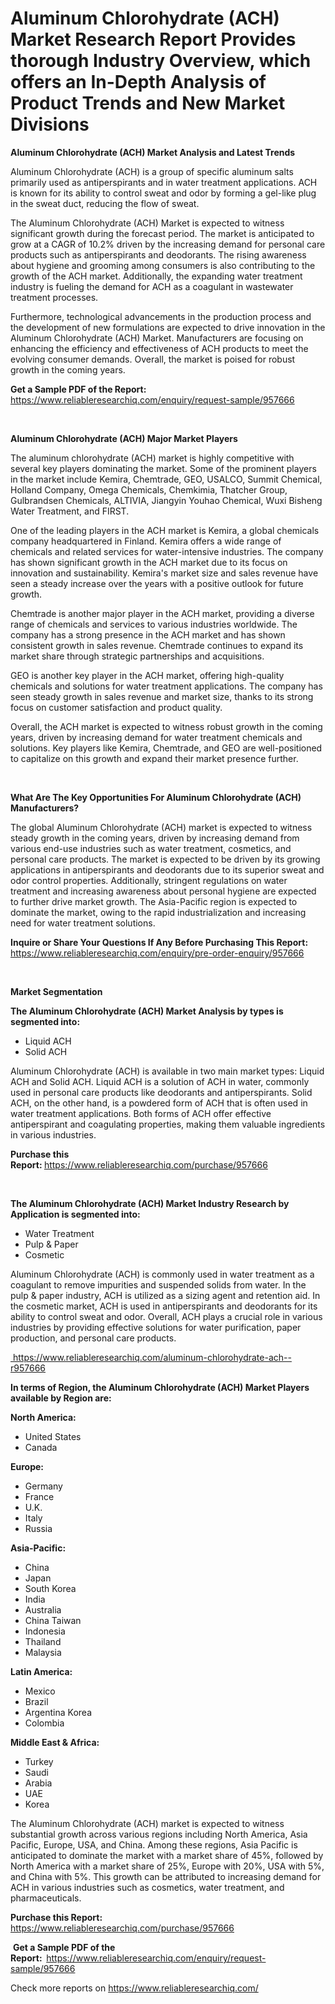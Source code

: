 <p><h1>Aluminum Chlorohydrate (ACH) Market Research Report Provides thorough Industry Overview, which offers an In-Depth Analysis of Product Trends and New Market Divisions</h1></p><p><strong>Aluminum Chlorohydrate (ACH) Market Analysis and Latest Trends</strong></p>
<p><p>Aluminum Chlorohydrate (ACH) is a group of specific aluminum salts primarily used as antiperspirants and in water treatment applications. ACH is known for its ability to control sweat and odor by forming a gel-like plug in the sweat duct, reducing the flow of sweat. </p><p>The Aluminum Chlorohydrate (ACH) Market is expected to witness significant growth during the forecast period. The market is anticipated to grow at a CAGR of 10.2% driven by the increasing demand for personal care products such as antiperspirants and deodorants. The rising awareness about hygiene and grooming among consumers is also contributing to the growth of the ACH market. Additionally, the expanding water treatment industry is fueling the demand for ACH as a coagulant in wastewater treatment processes.</p><p>Furthermore, technological advancements in the production process and the development of new formulations are expected to drive innovation in the Aluminum Chlorohydrate (ACH) Market. Manufacturers are focusing on enhancing the efficiency and effectiveness of ACH products to meet the evolving consumer demands. Overall, the market is poised for robust growth in the coming years.</p></p>
<p><strong>Get a Sample PDF of the Report:&nbsp;</strong> <a href="https://www.reliableresearchiq.com/enquiry/request-sample/957666">https://www.reliableresearchiq.com/enquiry/request-sample/957666</a></p>
<p>&nbsp;</p>
<p><strong>Aluminum Chlorohydrate (ACH) Major Market Players</strong></p>
<p><p>The aluminum chlorohydrate (ACH) market is highly competitive with several key players dominating the market. Some of the prominent players in the market include Kemira, Chemtrade, GEO, USALCO, Summit Chemical, Holland Company, Omega Chemicals, Chemkimia, Thatcher Group, Gulbrandsen Chemicals, ALTIVIA, Jiangyin Youhao Chemical, Wuxi Bisheng Water Treatment, and FIRST.</p><p>One of the leading players in the ACH market is Kemira, a global chemicals company headquartered in Finland. Kemira offers a wide range of chemicals and related services for water-intensive industries. The company has shown significant growth in the ACH market due to its focus on innovation and sustainability. Kemira's market size and sales revenue have seen a steady increase over the years with a positive outlook for future growth.</p><p>Chemtrade is another major player in the ACH market, providing a diverse range of chemicals and services to various industries worldwide. The company has a strong presence in the ACH market and has shown consistent growth in sales revenue. Chemtrade continues to expand its market share through strategic partnerships and acquisitions.</p><p>GEO is another key player in the ACH market, offering high-quality chemicals and solutions for water treatment applications. The company has seen steady growth in sales revenue and market size, thanks to its strong focus on customer satisfaction and product quality.</p><p>Overall, the ACH market is expected to witness robust growth in the coming years, driven by increasing demand for water treatment chemicals and solutions. Key players like Kemira, Chemtrade, and GEO are well-positioned to capitalize on this growth and expand their market presence further.</p></p>
<p>&nbsp;</p>
<p><strong>What Are The Key Opportunities For Aluminum Chlorohydrate (ACH) Manufacturers?</strong></p>
<p><p>The global Aluminum Chlorohydrate (ACH) market is expected to witness steady growth in the coming years, driven by increasing demand from various end-use industries such as water treatment, cosmetics, and personal care products. The market is expected to be driven by its growing applications in antiperspirants and deodorants due to its superior sweat and odor control properties. Additionally, stringent regulations on water treatment and increasing awareness about personal hygiene are expected to further drive market growth. The Asia-Pacific region is expected to dominate the market, owing to the rapid industrialization and increasing need for water treatment solutions.</p></p>
<p><strong>Inquire or Share Your Questions If Any Before Purchasing This Report:</strong> <a href="https://www.reliableresearchiq.com/enquiry/pre-order-enquiry/957666">https://www.reliableresearchiq.com/enquiry/pre-order-enquiry/957666</a></p>
<p>&nbsp;</p>
<p><strong>Market Segmentation</strong></p>
<p><strong>The Aluminum Chlorohydrate (ACH) Market Analysis by types is segmented into:</strong></p>
<p><ul><li>Liquid ACH</li><li>Solid ACH</li></ul></p>
<p><p>Aluminum Chlorohydrate (ACH) is available in two main market types: Liquid ACH and Solid ACH. Liquid ACH is a solution of ACH in water, commonly used in personal care products like deodorants and antiperspirants. Solid ACH, on the other hand, is a powdered form of ACH that is often used in water treatment applications. Both forms of ACH offer effective antiperspirant and coagulating properties, making them valuable ingredients in various industries.</p></p>
<p><strong>Purchase this Report:&nbsp;</strong><a href="https://www.reliableresearchiq.com/purchase/957666">https://www.reliableresearchiq.com/purchase/957666</a></p>
<p>&nbsp;</p>
<p><strong>The Aluminum Chlorohydrate (ACH) Market Industry Research by Application is segmented into:</strong></p>
<p><ul><li>Water Treatment</li><li>Pulp & Paper</li><li>Cosmetic</li></ul></p>
<p><p>Aluminum Chlorohydrate (ACH) is commonly used in water treatment as a coagulant to remove impurities and suspended solids from water. In the pulp & paper industry, ACH is utilized as a sizing agent and retention aid. In the cosmetic market, ACH is used in antiperspirants and deodorants for its ability to control sweat and odor. Overall, ACH plays a crucial role in various industries by providing effective solutions for water purification, paper production, and personal care products.</p></p>
<p><a href="https://www.reliableresearchiq.com/aluminum-chlorohydrate-ach--r957666">&nbsp;https://www.reliableresearchiq.com/aluminum-chlorohydrate-ach--r957666</a></p>
<p><strong>In terms of Region, the Aluminum Chlorohydrate (ACH) Market Players available by Region are:</strong></p>
<p>
    <p> <strong> North America: </strong>
        <ul>
            <li>United States</li>
            <li>Canada</li>
        </ul>
        </p> 
    <p> <strong> Europe: </strong>
        <ul>
            <li>Germany</li>
            <li>France</li>
            <li>U.K.</li>
            <li>Italy</li>
            <li>Russia</li>
        </ul>
        </p> 
    <p> <strong> Asia-Pacific: </strong>
        <ul>
            <li>China</li>
            <li>Japan</li>
            <li>South Korea</li>
            <li>India</li>
            <li>Australia</li>
            <li>China Taiwan</li>
            <li>Indonesia</li>
            <li>Thailand</li>
            <li>Malaysia</li>
        </ul>
        </p> 
    <p> <strong> Latin America: </strong>
        <ul>
            <li>Mexico</li>
            <li>Brazil</li>
            <li>Argentina Korea</li>
            <li>Colombia</li>
        </ul>
        </p> 
    <p> <strong> Middle East & Africa: </strong>
        <ul>
            <li>Turkey</li>
            <li>Saudi</li>
            <li>Arabia</li>
            <li>UAE</li>
            <li>Korea</li>
        </ul>
    </p>
    </p>
<p><p>The Aluminum Chlorohydrate (ACH) market is expected to witness substantial growth across various regions including North America, Asia Pacific, Europe, USA, and China. Among these regions, Asia Pacific is anticipated to dominate the market with a market share of 45%, followed by North America with a market share of 25%, Europe with 20%, USA with 5%, and China with 5%. This growth can be attributed to increasing demand for ACH in various industries such as cosmetics, water treatment, and pharmaceuticals.</p></p>
<p><strong>Purchase this Report: </strong><a href="https://www.reliableresearchiq.com/purchase/957666">https://www.reliableresearchiq.com/purchase/957666</a></p>
<p>&nbsp;<strong>Get a Sample PDF of the Report:&nbsp;&nbsp;</strong><a href="https://www.reliableresearchiq.com/enquiry/request-sample/957666">https://www.reliableresearchiq.com/enquiry/request-sample/957666</a></p>
<p><strong></strong></p>
<p>Check more reports on <a href="https://www.reliableresearchiq.com/">https://www.reliableresearchiq.com/</a></p>